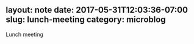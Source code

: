layout: note
date: 2017-05-31T12:03:36-07:00
slug: lunch-meeting
category: microblog
---
Lunch meeting
